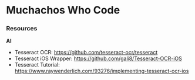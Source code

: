 # Muchachos Who Code

### Resources
__AI__

- Tesseract OCR: https://github.com/tesseract-ocr/tesseract
- Tesseract iOS Wrapper: https://github.com/gali8/Tesseract-OCR-iOS
- Tesseract Tutorial: https://www.raywenderlich.com/93276/implementing-tesseract-ocr-ios

